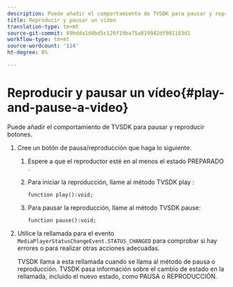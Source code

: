 ```yaml
---
description: Puede añadir el comportamiento de TVSDK para pausar y reproducir botones.
title: Reproducir y pausar un vídeo
translation-type: tm+mt
source-git-commit: 89bdda1d4bd5c126f19ba75a819942df901183d1
workflow-type: tm+mt
source-wordcount: '114'
ht-degree: 0%

---
```



# Reproducir y pausar un vídeo{#play-and-pause-a-video}

Puede añadir el comportamiento de TVSDK para pausar y reproducir botones.

1. Cree un botón de pausa/reproducción que haga lo siguiente.
   1. Espere a que el reproductor esté en al menos el estado PREPARADO .
   1. Para iniciar la reproducción, llame al método TVSDK play :

      ```
      function play():void;
      ```

   1. Para pausar la reproducción, llame al método TVSDK pause:

      ```
      function pause():void;
      ```

1. Utilice la rellamada para el evento `MediaPlayerStatusChangeEvent.STATUS_CHANGED` para comprobar si hay errores o para realizar otras acciones adecuadas.

   TVSDK llama a esta rellamada cuando se llama al método de pausa o reproducción. TVSDK pasa información sobre el cambio de estado en la rellamada, incluido el nuevo estado, como PAUSA o REPRODUCCIÓN.
